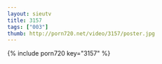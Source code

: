 ```yaml
--- 
layout: sieutv
title: 3157
tags: ["003"]
thumb: http://porn720.net/video/3157/poster.jpg
---
```

{% include porn720 key="3157" %} 
